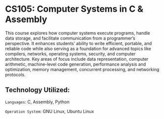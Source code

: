 # CS105: Computer Systems in C & Assembly

This course explores how computer systems execute programs, handle data storage, and facilitate communication from a programmer’s perspective. It enhances students’ ability to write efficient, portable, and reliable code while also serving as a foundation for advanced topics like compilers, networks, operating systems, security, and computer architecture. Key areas of focus include data representation, computer arithmetic, machine-level code generation, performance analysis and optimization, memory management, concurrent processing, and networking protocols.

## Technology Utilized:

`Languages`: C, Assembly, Python

`Operation System`: GNU Linux, Ubuntu Linux
